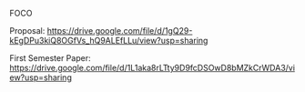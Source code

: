 FOCO

Proposal: https://drive.google.com/file/d/1gQ29-kEgDPu3kiQ8OGfVs_hQ9ALEfLLu/view?usp=sharing


First Semester Paper: https://drive.google.com/file/d/1L1aka8rLTty9D9fcDSOwD8bMZkCrWDA3/view?usp=sharing
